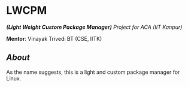 # LWCPM
**_(Light Weight Custom Package Manager)_**
_Project for ACA (IIT Kanpur)_

**Mentor**: Vinayak Trivedi BT (CSE, IITK)

## _About_
As the name suggests, this is a light and custom package manager for Linux.

